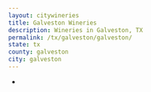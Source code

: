 ```yaml
---
layout: citywineries
title: Galveston Wineries
description: Wineries in Galveston, TX
permalink: /tx/galveston/galveston/
state: tx
county: galveston
city: galveston
---
```

-

